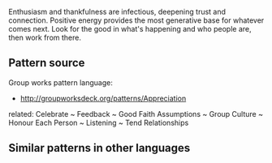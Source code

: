 
Enthusiasm and thankfulness are infectious, deepening trust and connection. Positive energy provides the most generative base for whatever comes next. Look for the good in what's happening and who people are, then work from there.

## Pattern source
Group works pattern language:
* http://groupworksdeck.org/patterns/Appreciation
 
related: Celebrate ~ Feedback ~ Good Faith Assumptions ~ Group Culture ~ Honour Each Person ~ Listening ~ Tend Relationships
 
## Similar patterns in other languages
